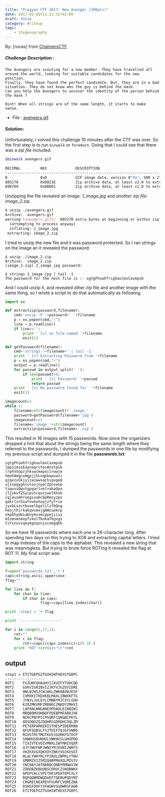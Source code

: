```yaml
---
title: "Pragyan CTF 2017: New Avenger (300pts)"
date: 2017-03-05T11:22:32+02:00
draft: false
category: Writeup
tags:
    - Steganography
---
```

By: [noras] from [ChalmersCTF](http://chalmersctf.se)

##### Challenge Description : 
```
The Avengers are scouting for a new member. They have travelled all around the world, looking for suitable candidates for the new position.
Finally, they have found the perfect candidate. But, they are in a bad situation. They do not know who the guy is behind the mask.
Can you help the Avengers to uncover the identity of the person behind the mask ?

Hint! When all strings are of the same length, it starts to make sense.
```
* File : [avengers.gif](files/avengers.gif)


#### Solution:

Unfortunately, I solved this challenge 10 minutes after the CTF was over. So the first step is to run ```binwalk``` or ```foremost```. Doing that I could see that there was a *zip file* included. 
```sh
$binwalk avengers.gif
 
DECIMAL         HEX             DESCRIPTION
-------------------------------------------------------------------------------------------------------
0               0x0             GIF image data, version 8"9a", 500 x 272
885278          0xD821E         Zip archive data, at least v2.0 to extract, compressed size: 13422, uncompressed size: 13780, name: "1_image.jpg"
898769          0xDB6D1         Zip archive data, at least v1.0 to extract, compressed size: 1796904, uncompressed size: 1796904, name: "image_2.zip"
```
Unzipping the file revealed *an image: 1_image.jpg* and *another zip file:  image_2.zip*. 
```sh
$ unzip ./avengers.gif
Archive:  avengers.gif
warning [avengers.gif]:  885278 extra bytes at beginning or within zipfile
  (attempting to process anyway)
  inflating: 1_image.jpg
 extracting: image_2.zip
```
 I tried to unzip the new file and it was password protected. So I ran strings on the image an it revealed the password:
```
$ unzip ./image_2.zip
Archive:  image_2.zip
[image_2.zip] 2_image.jpg password:

$ strings 1_image.jpg | tail -1
The password for the next file is :- sgtgFhswhfrighaulmvCavmpsb
```
And I could unzip it, and revealed other zip file and another image with the same thing, so I wrote a script to do that automatically as following.
```python
import os

def extractzip(password,filename):
    cmd='unzip -P '+password+' '+filename
    p = os.popen(cmd,"r")
    line = p.readline()
    if line=='':
        print ' [x] no file named '+filename
        exit(1)

def getPassword(filename):
    cmd='strings '+filename+' | tail -1'
    print ' [+] Extracting Password from '+filename
    p = os.popen(cmd,"r")
    output = p.readline()
    for passwd in output.split(' '):
        if len(passwd)>8:
            print ' [+] Password: '+passwd
            return passwd
    print ' [x] No password found for  '+filename
    exit(1)

imagecount=1
while 1:
    filename=str(imagecount)+'_image.'
    password=getPassword(filename+'jpg')
    imagecount+=1
    filename='image_'+str(imagecount)
    extractzip(password,filename+'.zip')
```
This resulted in 16 images with 15 passwords. Now since the organizers dropped a hint that about the strings being the same length where they referred to the passwords, I dumped the passwords in one file by modifying my previous script and dumped it in the file **passwords.txt**:
```
sgtgFhswhfrighaulmvCavmpsb
lppujmioEaynaqrctesAnztgib
lrphntGpzjhkswskepnilrwwjm
hmohAmgcomgpjjhLnqpkepuazi
qjqxzuSkiyjzazwwsqchiqvgoQ
ujinpqyghiulozjnyprZpnswnp
tsquviQwxtgpgarlxelvakaOpo
jljykvfZSycpvscqvzjwelKhok
cqjausmhroogiuabcbpRmsyzpo
qakrlxrGswfovmxhxpjzfyfrie
jyxbLszctbveelbgxtilzfbQng
heojthirkakqvvmxjgAWzuekcp
nkpbhyUmiabnymvzmcppejiisy
mIsmsmsmxpfvkolTbnkafkgvgx
tsYinxviqeykguqznjscomgqbh
```
So we have 16 passwords where each one is 26-character long. After spending two days on this trying to XOR and extracting capital letters. I tried to map indexes of the caps to the alphabet. This revealed a new string that was meaningless. But trying to brute force ROTing it revealed the flag at ROT 11. My final script was:
```python
import string

f=open('passwords.txt','r')
caps=string.ascii_uppercase
flag=""

for line in f:
	for char in line:
		if char in caps:
				flag+=caps[line.index(char)]

print 'step1 = '+ flag

print '------------------'

for i in range(1,27,1):
	rot=""
	for c in flag:
		rot+=caps[(caps.index(c)+i)% 26 ]
	print 'ROT'+str(i)+"\t"+rot
``` 
## output
```
step1 = ETITGEPGZTGXHIWTHEXSTGBPC
------------------
ROT1    FUJUHFQHAUHYIJXUIFYTUHCQD
ROT2    GVKVIGRIBVIZJKYVJGZUVIDRE
ROT3    HWLWJHSJCWJAKLZWKHAVWJESF
ROT4    IXMXKITKDXKBLMAXLIBWXKFTG
ROT5    JYNYLJULEYLCMNBYMJCXYLGUH
ROT6    KZOZMKVMFZMDNOCZNKDYZMHVI
ROT7    LAPANLWNGANEOPDAOLEZANIWJ
ROT8    MBQBOMXOHBOFPQEBPMFABOJXK
ROT9    NCRCPNYPICPGQRFCQNGBCPKYL
ROT10   ODSDQOZQJDQHRSGDROHCDQLZM
ROT11   PETERPARKERISTHESPIDERMAN
ROT12   QFUFSQBSLFSJTUIFTQJEFSNBO
ROT13   RGVGTRCTMGTKUVJGURKFGTOCP
ROT14   SHWHUSDUNHULVWKHVSLGHUPDQ
ROT15   TIXIVTEVOIVMWXLIWTMHIVQER
ROT16   UJYJWUFWPJWNXYMJXUNIJWRFS
ROT17   VKZKXVGXQKXOYZNKYVOJKXSGT
ROT18   WLALYWHYRLYPZAOLZWPKLYTHU
ROT19   XMBMZXIZSMZQABPMAXQLMZUIV
ROT20   YNCNAYJATNARBCQNBYRMNAVJW
ROT21   ZODOBZKBUOBSCDROCZSNOBWKX
ROT22   APEPCALCVPCTDESPDATOPCXLY
ROT23   BQFQDBMDWQDUEFTQEBUPQDYMZ
ROT24   CRGRECNEXREVFGURFCVQREZNA
ROT25   DSHSFDOFYSFWGHVSGDWRSFAOB
ROT26   ETITGEPGZTGXHIWTHEXSTGBPC
```


